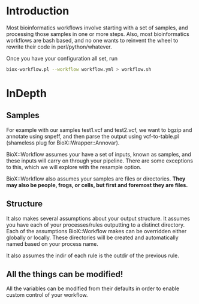 # Introduction

Most bioinformatics workflows involve starting with a set of samples, and
processing those samples in one or more steps. Also, most bioinformatics
workflows are bash based, and no one wants to reinvent the wheel to rewrite
their code in perl/python/whatever.

Once you have your configuration all set, run

```bash
biox-workflow.pl --workflow workflow.yml > workflow.sh
```

# InDepth

## Samples

For example with our samples test1.vcf and test2.vcf, we want to bgzip and
annotate using snpeff, and then parse the output using vcf-to-table.pl
(shameless plug for BioX::Wrapper::Annovar).

BioX::Workflow assumes your have a set of inputs, known as samples,
and these inputs will carry on through your pipeline. There are some exceptions
to this, which we will explore with the resample option.

BioX::Workflow also assumes your samples are files or directories. **They may also
be people, frogs, or cells, but first and foremost they are files.**

## Structure

It also makes several assumptions about your output structure. It assumes you
have each of your processes/rules outputting to a distinct directory. Each of
the assumptions BioX::Workflow makes can be overridden either globally or
locally. These directories will be created and automatically named based on your process
name.

It also assumes the indir of each rule is the outdir of the previous rule.

## All the things can be modified!

All the variables can be modified from their defaults in order to enable custom
control of your workflow.
